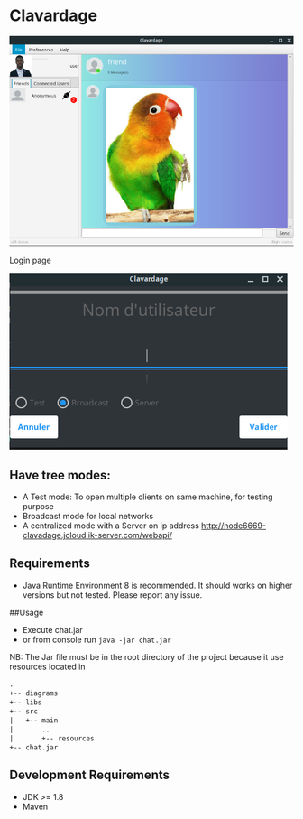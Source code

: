 # Clavardage
 
![alt text](./Clavardage.png "ScreenShot")


Login page

![alt text](./Clavardage_login.png "ScreenShot")


## Have tree modes:

+ A Test mode:  To open multiple clients on same machine, for testing purpose
+ Broadcast mode for local networks
+ A centralized mode with a Server on ip address http://node6669-clavadage.jcloud.ik-server.com/webapi/

## Requirements
+ Java Runtime Environment 8 is recommended. It should works on higher versions but not tested.
Please report any issue.


##Usage

+ Execute chat.jar 
+ or from console run `java -jar chat.jar`

NB: The Jar file must be in the root directory of the project because it use resources located in 
```
.
+-- diagrams
+-- libs
+-- src
|   +-- main
|       ..
|       +-- resources
+-- chat.jar
``` 
## Development Requirements

+ JDK >= 1.8
+ Maven
